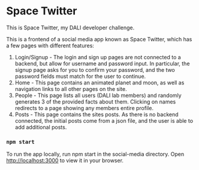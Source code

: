 # Space Twitter

This is Space Twitter, my DALI developer challenge.

This is a frontend of a social media app known as Space Twitter, which has a few pages with different features:
1. Login/Signup - The login and sign up pages are not connected to a backend, but allow for username and password input.  In particular, the signup page asks for you to confirm your password, and the two password fields must match for the user to continue.
2. Home - This page contains an animated planet and moon, as well as navigation links to all other pages on the site.
3. People - This page lists all users (DALI lab members) and randomly generates 3 of the provided facts about them. Clicking on names redirects to a page showing any members entire profile.
4. Posts - This page contains the sites posts. As there is no backend connected, the initial posts come from a json file, and the user is able to add additional posts.

### `npm start`
To run the app locally, run npm start in the social-media directory.
Open [http://localhost:3000](http://localhost:3000) to view it in your browser.


